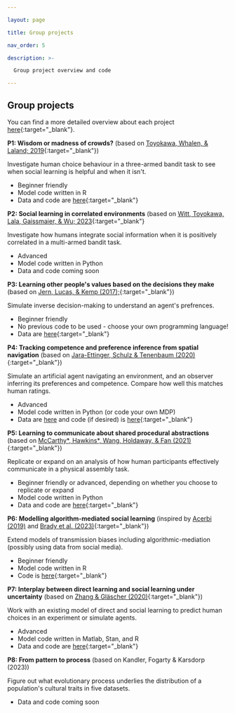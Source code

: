 ```yaml
---

layout: page

title: Group projects

nav_order: 5

description: >-

  Group project overview and code

---
```


  
  

## Group projects

You can find a more detailed overview about each project [here](https://docs.google.com/presentation/d/1y2qfXVWEgXsvuHgZ7YbZrdSH-nGg-fyhg13a6hatKks/edit?usp=sharing){:target="_blank"}.  

**P1: Wisdom or madness of crowds?**
(based on [Toyokawa, Whalen, & Laland; 2019](https://www.nature.com/articles/s41562-018-0518-x){:target="_blank"})

Investigate human choice behaviour in a three-armed bandit task to see when social learning is helpful and when it isn't.
- Beginner friendly
- Model code written in R
- Data and code are [here](https://github.com/WataruToyokawa/ToyokawaWhalenLaland2018){:target="_blank"}


**P2: Social learning in correlated environments**
(based on [Witt, Toyokawa, Lala, Gaissmaier, & Wu; 2023](https://psyarxiv.com/c3fuq/){:target="_blank"}

Investigate how humans integrate social information when it is positively correlated in a multi-armed bandit task.
- Advanced
- Model code written in Python
- Data and code coming soon


**P3: Learning other people's values based on the decisions they make**
(based on [Jern, Lucas, & Kemp (2017);](https://www.sciencedirect.com/science/article/pii/S0010027717301798?via%3Dihub){:target="_blank"})

Simulate inverse decision-making to understand an agent's prefrences.
- Beginner friendly
- No previous code to be used - choose your own programming language!
- Data are [here](https://github.com/alanjern/preferencelearning){:target="_blank"}


**P4: Tracking competence and preference inference from spatial navigation**
(based on [Jara-Ettinger, Schulz & Tenenbaum (2020)](https://compdevlab.yale.edu/docs/2020/cogpsych_NUC.pdf){:target="_blank"})

Simulate an artificial agent navigating an environment, and an observer inferring its preferences and competence. Compare how well this matches human ratings.
- Advanced
- Model code written in Python (or code your own MDP) 
- Data are [here](https://osf.io/nhmzr) and code (if desired) is [here](https://github.com/julianje/Bishop){:target="_blank"}


**P5: Learning to communicate about shared procedural abstractions**
(based on [McCarthy*, Hawkins*, Wang, Holdaway, & Fan (2021)](https://arxiv.org/abs/2107.00077){:target="_blank"})

Replicate or expand on an analysis of how human participants effectively communicate in a physical assembly task.
- Beginner friendly or advanced, depending on whether you choose to replicate or expand
- Model code written in Python
- Data and code are [here](https://github.com/cogtoolslab/compositional-abstractions){:target="_blank"}


**P6: Modelling algorithm-mediated social learning**
(inspired by [Acerbi (2019)](https://www.nature.com/articles/s41599-019-0224-y) and [Brady et al. (2023)](https://osf.io/yw5ah/){:target="_blank"})

Extend models of transmission biases including algorithmic-mediation (possibly using data from social media).
- Beginner friendly
- Model code written in R
- Code is [here](https://acerbialberto.com/IBM-cultevo/){:target="_blank"}


**P7: Interplay between direct learning and social learning under uncertainty**
(based on [Zhang & Gläscher (2020)](https://www.science.org/doi/10.1126/sciadv.abb4159){:target="_blank"})

Work with an existing model of direct and social learning to predict human choices in an experiment or simulate agents.
- Advanced
- Model code written in Matlab, Stan, and R
- Data and code are [here]([https://github.com/lei-zhang/SIT](https://github.com/lei-zhang/SIT)){:target="_blank"}


**P8: From pattern to process**
(based on Kandler, Fogarty & Karsdorp (2023))

Figure out what evolutionary process underlies the distribution of a population's cultural traits in five datasets. 
- Data and code coming soon